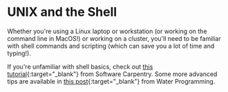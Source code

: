 # UNIX and the Shell

Whether you're using a Linux laptop or workstation (or working on the command line in MacOS!) or working on a cluster, you'll need to be familiar with shell commands and scripting (which can save you a lot of time and typing!).

If you're unfamiliar with shell basics, check out [this tutorial](http://swcarpentry.github.io/shell-novice/){:target="_blank"} from Software Carpentry. Some more advanced tips are available in [this post](https://waterprogramming.wordpress.com/2020/04/13/more-terminal-schooling/){:target="_blank"} from Water Programming.
